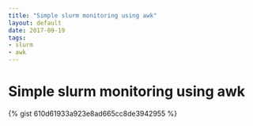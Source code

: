 ```yaml
---
title: "Simple slurm monitoring using awk"
layout: default
date: 2017-09-19
tags:
- slurm
- awk
---
```


# Simple slurm monitoring using awk

{% gist 610d61933a923e8ad665cc8de3942955 %}
